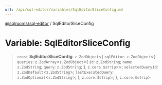 ```yaml
---
url: /api/sql-editor/variables/SqlEditorSliceConfig.md
---
```

[@sqlrooms/sql-editor](../index.md) / SqlEditorSliceConfig

# Variable: SqlEditorSliceConfig

> `const` **SqlEditorSliceConfig**: `z.ZodObject`<{ `sqlEditor`: `z.ZodObject`<{ `queries`: `z.ZodArray`<`z.ZodObject`<{ `id`: `z.ZodString`; `name`: `z.ZodString`; `query`: `z.ZodString`; }, `z.core.$strip`>>; `selectedQueryId`: `z.ZodDefault`<`z.ZodString`>; `lastExecutedQuery`: `z.ZodOptional`<`z.ZodString`>; }, `z.core.$strip`>; }, `z.core.$strip`>

